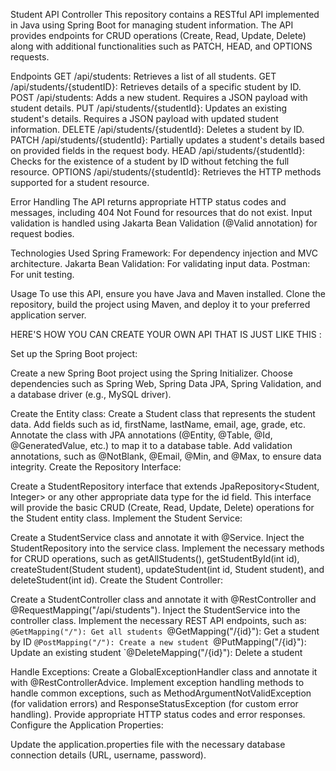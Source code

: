 Student API Controller
This repository contains a RESTful API implemented in Java using Spring Boot for managing student information. The API provides endpoints for CRUD operations (Create, Read, Update, Delete) along with additional functionalities such as PATCH, HEAD, and OPTIONS requests.

Endpoints
GET /api/students: Retrieves a list of all students.
GET /api/students/{studentID}: Retrieves details of a specific student by ID.
POST /api/students: Adds a new student. Requires a JSON payload with student details.
PUT /api/students/{studentId}: Updates an existing student's details. Requires a JSON payload with updated student information.
DELETE /api/students/{studentId}: Deletes a student by ID.
PATCH /api/students/{studentId}: Partially updates a student's details based on provided fields in the request body.
HEAD /api/students/{studentId}: Checks for the existence of a student by ID without fetching the full resource.
OPTIONS /api/students/{studentId}: Retrieves the HTTP methods supported for a student resource.

Error Handling
The API returns appropriate HTTP status codes and messages, including 404 Not Found for resources that do not exist.
Input validation is handled using Jakarta Bean Validation (@Valid annotation) for request bodies.

Technologies Used
Spring Framework: For dependency injection and MVC architecture.
Jakarta Bean Validation: For validating input data.
Postman: For unit testing.

Usage
To use this API, ensure you have Java and Maven installed. Clone the repository, build the project using Maven, and deploy it to your preferred application server.



HERE'S HOW YOU CAN CREATE YOUR OWN API THAT IS JUST LIKE THIS : 

Set up the Spring Boot project:

Create a new Spring Boot project using the Spring Initializer.
Choose dependencies such as Spring Web, Spring Data JPA, Spring Validation, and a database driver (e.g., MySQL driver).

Create the Entity class:
Create a Student class that represents the student data.
Add fields such as id, firstName, lastName, email, age, grade, etc.
Annotate the class with JPA annotations (@Entity, @Table, @Id, @GeneratedValue, etc.) to map it to a database table.
Add validation annotations, such as @NotBlank, @Email, @Min, and @Max, to ensure data integrity.
Create the Repository Interface:

Create a StudentRepository interface that extends JpaRepository<Student, Integer> or any other appropriate data type for the id field.
This interface will provide the basic CRUD (Create, Read, Update, Delete) operations for the Student entity class.
Implement the Student Service:

Create a StudentService class and annotate it with @Service.
Inject the StudentRepository into the service class.
Implement the necessary methods for CRUD operations, such as getAllStudents(), getStudentById(int id), createStudent(Student student), updateStudent(int id, Student student), and deleteStudent(int id).
Create the Student Controller:

Create a StudentController class and annotate it with @RestController and @RequestMapping("/api/students").
Inject the StudentService into the controller class.
Implement the necessary REST API endpoints, such as:
`@GetMapping("/"): Get all students
`@GetMapping("/{id}"): Get a student by ID
`@PostMapping("/"): Create a new student
`@PutMapping("/{id}"): Update an existing student
`@DeleteMapping("/{id}"): Delete a student

Handle Exceptions:
Create a GlobalExceptionHandler class and annotate it with @RestControllerAdvice.
Implement exception handling methods to handle common exceptions, such as MethodArgumentNotValidException (for validation errors) and ResponseStatusException (for custom error handling).
Provide appropriate HTTP status codes and error responses.
Configure the Application Properties:

Update the application.properties file with the necessary database connection details (URL, username, password).
